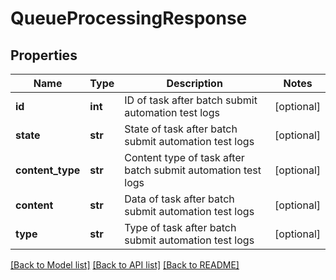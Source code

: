 # QueueProcessingResponse

## Properties
Name | Type | Description | Notes
------------ | ------------- | ------------- | -------------
**id** | **int** | ID of task after batch submit automation test logs | [optional] 
**state** | **str** | State of task after batch submit automation test logs | [optional] 
**content_type** | **str** | Content type of task after batch submit automation test logs | [optional] 
**content** | **str** | Data of task after batch submit automation test logs | [optional] 
**type** | **str** | Type of task after batch submit automation test logs | [optional] 

[[Back to Model list]](../README.md#documentation-for-models) [[Back to API list]](../README.md#documentation-for-api-endpoints) [[Back to README]](../README.md)


